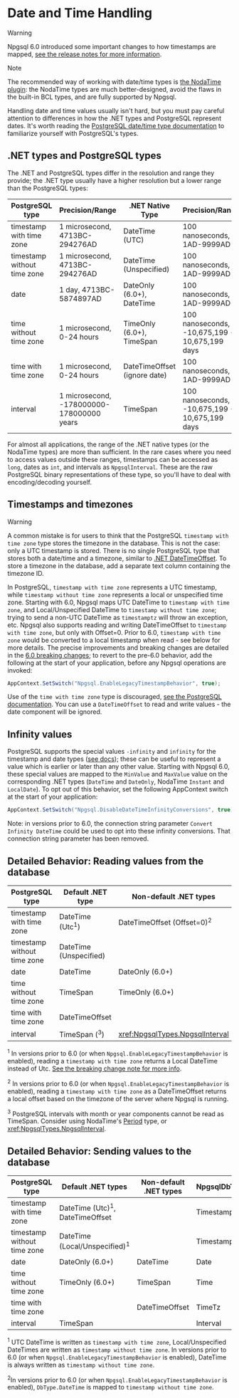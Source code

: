 # Date and Time Handling

> [!WARNING]
> Npgsql 6.0 introduced some important changes to how timestamps are mapped, [see the release notes for more information](../release-notes/6.0.md).

> [!NOTE]
> The recommended way of working with date/time types is [the NodaTime plugin](nodatime.md): the NodaTime types are much better-designed, avoid the flaws in the built-in BCL types, and are fully supported by Npgsql.

Handling date and time values usually isn't hard, but you must pay careful attention to differences in how the .NET types and PostgreSQL represent dates. It's worth reading the [PostgreSQL date/time type documentation](http://www.postgresql.org/docs/current/static/datatype-datetime.html) to familiarize yourself with PostgreSQL's types.

## .NET types and PostgreSQL types

The .NET and PostgreSQL types differ in the resolution and range they provide; the .NET type usually have a higher resolution but a lower range than the PostgreSQL types:

PostgreSQL type             | Precision/Range                           | .NET Native Type             | Precision/Range
----------------------------|-------------------------------------------|------------------------------|----------------
timestamp with time zone    | 1 microsecond, 4713BC-294276AD            | DateTime (UTC)               | 100 nanoseconds, 1AD-9999AD
timestamp without time zone | 1 microsecond, 4713BC-294276AD            | DateTime (Unspecified)       | 100 nanoseconds, 1AD-9999AD
date                        | 1 day, 4713BC-5874897AD                   | DateOnly (6.0+), DateTime    | 100 nanoseconds, 1AD-9999AD
time without time zone      | 1 microsecond, 0-24 hours                 | TimeOnly (6.0+), TimeSpan    | 100 nanoseconds, -10,675,199 - 10,675,199 days
time with time zone         | 1 microsecond, 0-24 hours                 | DateTimeOffset (ignore date) | 100 nanoseconds, 1AD-9999AD
interval                    | 1 microsecond, -178000000-178000000 years | TimeSpan                     | 100 nanoseconds, -10,675,199 - 10,675,199 days

For almost all applications, the range of the .NET native types (or the NodaTime types) are more than sufficient. In the rare cases where you need to access values outside these ranges, timestamps can be accessed as `long`, dates as `int`, and intervals as `NpgsqlInterval`. These are the raw PostgreSQL binary representations of these type, so you'll have to deal with encoding/decoding yourself.

## Timestamps and timezones

> [!Warning]
> A common mistake is for users to think that the PostgreSQL `timestamp with time zone` type stores the timezone in the database. This is not the case: only a UTC timestamp is stored. There is no single PostgreSQL type that stores both a date/time and a timezone, similar to [.NET DateTimeOffset](https://msdn.microsoft.com/en-us/library/system.datetimeoffset(v=vs.110).aspx). To store a timezone in the database, add a separate text column containing the timezone ID.

In PostgreSQL, `timestamp with time zone` represents a UTC timestamp, while `timestamp without time zone` represents a local or unspecified time zone. Starting with 6.0, Npgsql maps UTC DateTime to `timestamp with time zone`, and Local/Unspecified DateTime to `timestamp without time zone`; trying to send a non-UTC DateTime as `timestamptz` will throw an exception, etc. Npgsql also supports reading and writing DateTimeOffset to `timestamp with time zone`, but only with Offset=0. Prior to 6.0, `timestamp with time zone` would be converted to a local timestamp when read - see below for more details. The precise improvements and breaking changes are detailed in the [6.0 breaking changes](../release-notes/6.0.md#timestamp-rationalization-and-improvements); to revert to the pre-6.0 behavior, add the following at the start of your application, before any Npgsql operations are invoked:

```c#
AppContext.SetSwitch("Npgsql.EnableLegacyTimestampBehavior", true);
```

Use of the `time with time zone` type is discouraged, [see the PostgreSQL documentation](https://www.postgresql.org/docs/current/datatype-datetime.html#DATATYPE-TIMEZONES). You can use a `DateTimeOffset` to read and write values - the date component will be ignored.

## Infinity values

PostgreSQL supports the special values `-infinity` and `infinity` for the timestamp and date types ([see docs](https://www.postgresql.org/docs/current/datatype-datetime.html#DATATYPE-DATETIME-SPECIAL-VALUES)); these can be useful to represent a value which is earlier or later than any other value. Starting with Npgsql 6.0, these special values are mapped to the `MinValue` and `MaxValue` value on the corresponding .NET types (`DateTime` and `DateOnly`, NodaTime `Instant` and `LocalDate`). To opt out of this behavior, set the following AppContext switch at the start of your application:

```c#
AppContext.SetSwitch("Npgsql.DisableDateTimeInfinityConversions", true);
```

Note: in versions prior to 6.0, the connection string parameter `Convert Infinity DateTime` could be used to opt into these infinity conversions. That connection string parameter has been removed.

## Detailed Behavior: Reading values from the database

PostgreSQL type             | Default .NET type          | Non-default .NET types
--------------------------- | -------------------------- | ----------------------
timestamp with time zone    | DateTime (Utc<sup>1</sup>) | DateTimeOffset (Offset=0)<sup>2</sup>
timestamp without time zone | DateTime (Unspecified)     |
date                        | DateTime                   | DateOnly (6.0+)
time without time zone      | TimeSpan                   | TimeOnly (6.0+)
time with time zone         | DateTimeOffset             |
interval                    | TimeSpan (<sup>3</sup>)    | <xref:NpgsqlTypes.NpgsqlInterval>

<sup>1</sup> In versions prior to 6.0 (or when `Npgsql.EnableLegacyTimestampBehavior` is enabled), reading a `timestamp with time zone` returns a Local DateTime instead of Utc. [See the breaking change note for more info](../release-notes/6.0.md#major-changes-to-timestamp-mapping).

<sup>2</sup> In versions prior to 6.0 (or when `Npgsql.EnableLegacyTimestampBehavior` is enabled), reading a `timestamp with time zone` as a DateTimeOffset returns a local offset based on the timezone of the server where Npgsql is running.

<sup>3</sup> PostgreSQL intervals with month or year components cannot be read as TimeSpan. Consider using NodaTime's [Period](https://nodatime.org/3.0.x/api/NodaTime.Period.html) type, or <xref:NpgsqlTypes.NpgsqlInterval>.

## Detailed Behavior: Sending values to the database

PostgreSQL type             | Default .NET types                         | Non-default .NET types                  | NpgsqlDbType          | DbType
--------------------------- | ------------------------------------------ | --------------------------------------- | --------------------- | ------
timestamp with time zone    | DateTime (Utc)<sup>1</sup>, DateTimeOffset |                                         | TimestampTz           | DateTime<sup>2</sup>, DateTimeOffset
timestamp without time zone | DateTime (Local/Unspecified)<sup>1</sup>   |                                         | Timestamp             | DateTime2
date                        | DateOnly (6.0+)                            | DateTime                                | Date                  | Date
time without time zone      | TimeOnly (6.0+)                            | TimeSpan                                | Time                  | Time
time with time zone         |                                            | DateTimeOffset                          | TimeTz                |
interval                    | TimeSpan                                   |                                         | Interval              |

<sup>1</sup> UTC DateTime is written as `timestamp with time zone`, Local/Unspecified DateTimes are written as `timestamp without time zone`. In versions prior to 6.0 (or when `Npgsql.EnableLegacyTimestampBehavior` is enabled), DateTime is always written as `timestamp without time zone`.

<sup>2</sup>In versions prior to 6.0 (or when `Npgsql.EnableLegacyTimestampBehavior` is enabled), `DbType.DateTime` is mapped to `timestamp without time zone`.
